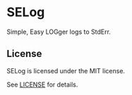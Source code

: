 # SELog
Simple, Easy LOGger logs to StdErr.

## License
SELog is licensed under the MIT license.

See [LICENSE](https://github.com/watcol/selog/blob/main/LICENSE) for details.
